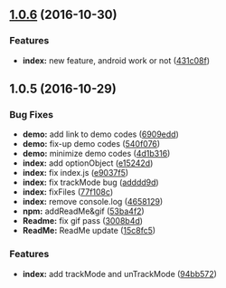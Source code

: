 <a name="1.0.6"></a>
## [1.0.6](https://github.com/YutamaKotaro/react-native-flex-keyboard-spacer/compare/1.0.5...v1.0.6) (2016-10-30)


### Features

* **index:** new feature, android work or not ([431c08f](https://github.com/YutamaKotaro/react-native-flex-keyboard-spacer/commit/431c08f))



<a name="1.0.5"></a>
## 1.0.5 (2016-10-29)


### Bug Fixes

* **demo:** add link to demo codes ([6909edd](https://github.com/YutamaKotaro/react-native-flex-keyboard-spacer/commit/6909edd))
* **demo:** fix-up demo codes ([540f076](https://github.com/YutamaKotaro/react-native-flex-keyboard-spacer/commit/540f076))
* **demo:** minimize demo codes ([4d1b316](https://github.com/YutamaKotaro/react-native-flex-keyboard-spacer/commit/4d1b316))
* **index:** add optionObject ([e15242d](https://github.com/YutamaKotaro/react-native-flex-keyboard-spacer/commit/e15242d))
* **index:** fix index.js ([e9037f5](https://github.com/YutamaKotaro/react-native-flex-keyboard-spacer/commit/e9037f5))
* **index:** fix trackMode bug ([adddd9d](https://github.com/YutamaKotaro/react-native-flex-keyboard-spacer/commit/adddd9d))
* **index:** fixFiles ([77f108c](https://github.com/YutamaKotaro/react-native-flex-keyboard-spacer/commit/77f108c))
* **index:** remove console.log ([4658129](https://github.com/YutamaKotaro/react-native-flex-keyboard-spacer/commit/4658129))
* **npm:** addReadMe&gif ([53ba4f2](https://github.com/YutamaKotaro/react-native-flex-keyboard-spacer/commit/53ba4f2))
* **Readme:** fix gif pass ([3008b4d](https://github.com/YutamaKotaro/react-native-flex-keyboard-spacer/commit/3008b4d))
* **ReadMe:** ReadMe update ([15c8fc5](https://github.com/YutamaKotaro/react-native-flex-keyboard-spacer/commit/15c8fc5))

### Features

* **index:** add trackMode and unTrackMode ([94bb572](https://github.com/YutamaKotaro/react-native-flex-keyboard-spacer/commit/94bb572))
